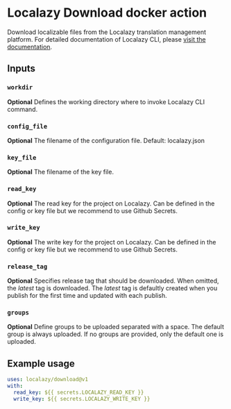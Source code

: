 # Localazy Download docker action

Download localizable files from the Localazy translation management platform. For detailed documentation of Localazy CLI, please [visit the documentation](https://localazy.com/docs/cli/the-basics).

## Inputs

### `workdir`

**Optional** Defines the working directory where to invoke Localazy CLI command.

### `config_file`

**Optional** The filename of the configuration file. Default: localazy.json

### `key_file`

**Optional** The filename of the key file.

### `read_key`

**Optional** The read key for the project on Localazy. Can be defined in the config or key file but we recommend to use Github Secrets. 

### `write_key`

**Optional** The write key for the project on Localazy. Can be defined in the config or key file but we recommend to use Github Secrets. 

### `release_tag`

**Optional** Specifies release tag that should be downloaded. When omitted, the _latest_ tag is downloaded. The _latest_ tag is defaultly created when you publish for the first time and updated with each publish.

### `groups`

**Optional** Define groups to be uploaded separated with a space. The default group is always uploaded. If no groups are provided, only the default one is uploaded.

## Example usage

```yaml
uses: localazy/download@v1
with:
  read_key: ${{ secrets.LOCALAZY_READ_KEY }}
  write_key: ${{ secrets.LOCALAZY_WRITE_KEY }}
```
